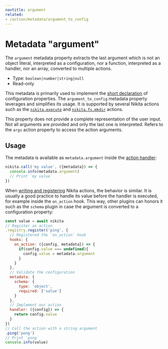 ```yaml
---
navtitle: argument
related:
- /action/metadata/argument_to_config
---
```


# Metadata "argument"

The `argument` metadata property extracts the last argument which is not an object literal, interpreted as a configuration, nor a function, interpreted as a handler, nor an array, converted to multiple actions.

* Type: `boolean|number|string|null`
* Read-only

This metadata is primarily used to implement the [short declaration](/action/config#short-declaration) of configuration properties. The `argument_to_config` metadata property leverages and simplifies its usage. It is supported by several Nikita actions such as the [`nikita.execute`](/current/actions/execute) and [`nikita.fs.mkdir`](/current/actions/fs/mkdir) actions.

This property does not provide a complete representation of the user input. Not all arguments are provided and only the last one is interpreted. Refers to the `args` action property to access the action arguments.

## Usage

The metadata is available as `metadata.argument` inside the [action handler](/current/action/handler):

```js
nikita.call('my value', ({metadata}) => {
  console.info(metadata.argument)
  // Print `my value`
})
```

When [writing and registering](/current/usages/register) Nikita actions, the behavior is similar. It is usually a good practice to handle its value before the handler is executed, for example inside the `on_action` hook. This way, other plugins can honors it such as the `schema` plugin in case the argument is converted to a configuration property:

```js
const value = await nikita
// Register an action
.registry.register('ping', {
  // Registered the `on_action` hook
  hooks: {
    on_action: ({config, metadata}) => {
      if(config.value === undefined){
        config.value = metadata.argument
      }
    }
  },
  // Validate the configuration
  metadata: {
    schema: {
      type: 'object',
      required: ['value']
    }
  },
  // Implement our action
  handler: ({config}) => {
    return config.value
  }
})
// Call the action with a string argument
.ping('pong')
// Print `pong`
console.info(value)
```
